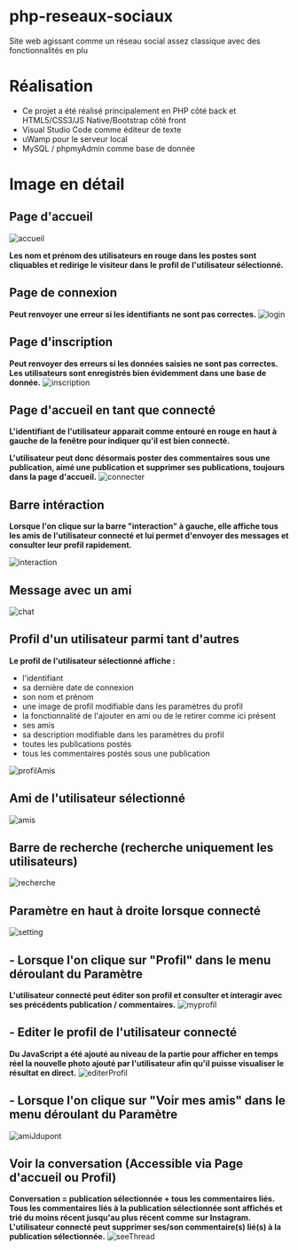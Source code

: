 # php-reseaux-sociaux
Site web agissant comme un réseau social assez classique avec des fonctionnalités en plu

# Réalisation

- Ce projet a été réalisé principalement en PHP côté back et HTML5/CSS3/JS Native/Bootstrap côté front
- Visual Studio Code comme éditeur de texte
- uWamp pour le serveur local
- MySQL / phpmyAdmin comme base de donnée

# Image en détail

## Page d'accueil
![accueil](https://user-images.githubusercontent.com/25708184/129237637-5300d96b-7daf-4210-8ac7-45eb03cb4a28.JPG)

**Les nom et prénom des utilisateurs en rouge dans les postes sont cliquables et redirige le visiteur dans le profil de l'utilisateur sélectionné.**


## Page de connexion
**Peut renvoyer une erreur si les identifiants ne sont pas correctes.**
![login](https://user-images.githubusercontent.com/25708184/129238917-c35bbcf8-6fca-444e-a6fc-30648f9cffad.JPG)


## Page d'inscription
**Peut renvoyer des erreurs si les données saisies ne sont pas correctes.**
**Les utilisateurs sont enregistrés bien évidemment dans une base de donnée.** 
![inscription](https://user-images.githubusercontent.com/25708184/129239348-cf4d69d6-adde-4a1d-806c-e31edfadbfa3.JPG)


## Page d'accueil en tant que connecté
**L'identifiant de l'utilisateur apparait comme entouré en rouge en haut à gauche de la fenêtre pour indiquer qu'il est bien connecté.**

**L'utilisateur peut donc désormais poster des commentaires sous une publication, aimé une publication et supprimer ses publications, toujours dans la page d'accueil.**
![connecter](https://user-images.githubusercontent.com/25708184/129239602-22f23f9f-bcd7-49a9-a6c5-b023642c86e2.JPG)

## Barre intéraction
**Lorsque l'on clique sur la barre "interaction" à gauche, elle affiche tous les amis de l'utilisateur connecté et lui permet d'envoyer des messages et consulter leur profil rapidement.**

![interaction](https://user-images.githubusercontent.com/25708184/129240747-79dd45a3-b4fa-49b9-828c-825873df436d.JPG)

## Message avec un ami
![chat](https://user-images.githubusercontent.com/25708184/129240868-a3634fb1-e23b-48fe-a3a0-674888b81241.JPG)

## Profil d'un utilisateur parmi tant d'autres
**Le profil de l'utilisateur sélectionné affiche :**
- l'identifiant
- sa dernière date de connexion 
- son nom et prénom
- une image de profil modifiable dans les paramètres du profil
- la fonctionnalité de l'ajouter en ami ou de le retirer comme ici présent
- ses amis
- sa description modifiable dans les paramètres du profil
- toutes les publications postés
- tous les commentaires postés sous une publication

![profilAmis](https://user-images.githubusercontent.com/25708184/129241102-f6af59dc-51b3-4b1d-8ca7-43abf0918583.JPG)

## Ami de l'utilisateur sélectionné
![amis](https://user-images.githubusercontent.com/25708184/129242551-36065916-a4cd-4a0b-baa5-8fb22babb8af.JPG)

## Barre de recherche (recherche uniquement les utilisateurs)
![recherche](https://user-images.githubusercontent.com/25708184/129243250-bb7aeeac-1617-40b7-aee1-b91eb40a387e.JPG)

## Paramètre en haut à droite lorsque connecté
![setting](https://user-images.githubusercontent.com/25708184/129243398-d37844f4-206b-4f95-9691-5c5e4a7c8bdc.JPG)

## - Lorsque l'on clique sur "Profil" dans le menu déroulant du Paramètre
**L'utilisateur connecté peut éditer son profil et consulter et interagir avec ses précédents publication / commentaires.**
![myprofil](https://user-images.githubusercontent.com/25708184/129243614-ea6f97a9-9bf0-44f4-aaf7-7876539dc149.JPG)

## - Editer le profil de l'utilisateur connecté
**Du JavaScript a été ajouté au niveau de la partie pour afficher en temps réel la nouvelle photo ajouté par l'utilisateur afin qu'il puisse visualiser le résultat en direct.**
![editerProfil](https://user-images.githubusercontent.com/25708184/129243872-74e8fdee-4c5d-4f3b-8c1c-8e46d4e6b681.JPG)

## - Lorsque l'on clique sur "Voir mes amis" dans le menu déroulant du Paramètre
![amiJdupont](https://user-images.githubusercontent.com/25708184/129244680-dd5d6389-c503-4464-914b-8a84d136a312.JPG)


## Voir la conversation (Accessible via Page d'accueil ou Profil)
**Conversation = publication sélectionnée + tous les commentaires liés.
Tous les commentaires liés à la publication sélectionnée sont affichés et trié du moins récent jusqu'au plus récent comme sur Instagram.**
**L'utilisateur connecté peut supprimer ses/son commentaire(s) lié(s) à la publication sélectionnée.** 
![seeThread](https://user-images.githubusercontent.com/25708184/129245480-b8562552-9db6-40c9-afec-e98d4201ff33.JPG)

